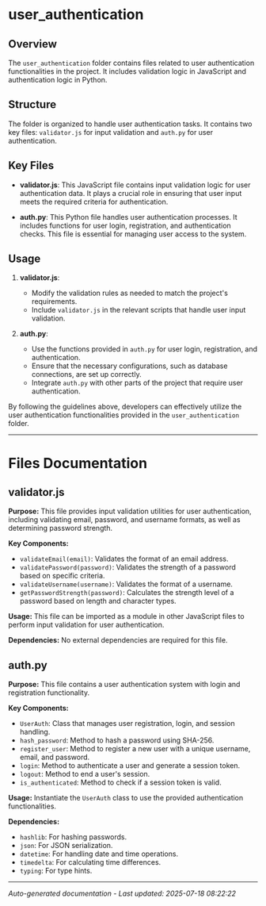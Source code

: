 # user_authentication

## Overview
The `user_authentication` folder contains files related to user authentication functionalities in the project. It includes validation logic in JavaScript and authentication logic in Python.

## Structure
The folder is organized to handle user authentication tasks. It contains two key files: `validator.js` for input validation and `auth.py` for user authentication.

## Key Files
- **validator.js**: This JavaScript file contains input validation logic for user authentication data. It plays a crucial role in ensuring that user input meets the required criteria for authentication.
  
- **auth.py**: This Python file handles user authentication processes. It includes functions for user login, registration, and authentication checks. This file is essential for managing user access to the system.

## Usage
1. **validator.js**:
   - Modify the validation rules as needed to match the project's requirements.
   - Include `validator.js` in the relevant scripts that handle user input validation.

2. **auth.py**:
   - Use the functions provided in `auth.py` for user login, registration, and authentication.
   - Ensure that the necessary configurations, such as database connections, are set up correctly.
   - Integrate `auth.py` with other parts of the project that require user authentication.

By following the guidelines above, developers can effectively utilize the user authentication functionalities provided in the `user_authentication` folder.

---

# Files Documentation

## validator.js

**Purpose:** This file provides input validation utilities for user authentication, including validating email, password, and username formats, as well as determining password strength.

**Key Components:**
- `validateEmail(email)`: Validates the format of an email address.
- `validatePassword(password)`: Validates the strength of a password based on specific criteria.
- `validateUsername(username)`: Validates the format of a username.
- `getPasswordStrength(password)`: Calculates the strength level of a password based on length and character types.

**Usage:** This file can be imported as a module in other JavaScript files to perform input validation for user authentication.

**Dependencies:** No external dependencies are required for this file.

## auth.py

**Purpose:** This file contains a user authentication system with login and registration functionality.

**Key Components:**
- `UserAuth`: Class that manages user registration, login, and session handling.
- `hash_password`: Method to hash a password using SHA-256.
- `register_user`: Method to register a new user with a unique username, email, and password.
- `login`: Method to authenticate a user and generate a session token.
- `logout`: Method to end a user's session.
- `is_authenticated`: Method to check if a session token is valid.

**Usage:** Instantiate the `UserAuth` class to use the provided authentication functionalities.

**Dependencies:**
- `hashlib`: For hashing passwords.
- `json`: For JSON serialization.
- `datetime`: For handling date and time operations.
- `timedelta`: For calculating time differences.
- `typing`: For type hints.

---
*Auto-generated documentation - Last updated: 2025-07-18 08:22:22*

